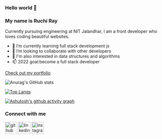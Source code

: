 ### Hello world 👋

<!--
**RuchiRay/RuchiRay** is a ✨ _special_ ✨ repository because its `README.md` (this file) appears on your GitHub profile.

Here are some ideas to get you started:

- 🔭 I’m currently working on ...
- 🌱 I’m currently learning ...
- 👯 I’m looking to collaborate on ...
- 🤔 I’m looking for help with ...
- 💬 Ask me about ...
- 📫 How to reach me: ...
- 😄 Pronouns: ...
- ⚡ Fun fact: ...
-->
### My name is Ruchi Ray
Currently pursuing engineering at NIT Jalandhar, I am a front developer who loves coding beautiful websites.

- 🌱 I’m currently learning full stack development js 
- 👯 I’m looking to collaborate with other developers 
- 🔭 I'm also interested in data structures and algorithms
- 📫 2022 goal:become a full stack developer

[Check out my portfolio](https://ruchiray.netlify.app/)

![Anurag's GitHub stats](https://github-readme-stats.vercel.app/api?username=RuchiRay&show_icons=true&theme=tokyonight)

[![Top Langs](https://github-readme-stats.vercel.app/api/top-langs/?username=RuchiRay&layout=compact)](https://github.com/anuraghazra/github-readme-stats)

[![Ashutosh's github activity graph](https://activity-graph.herokuapp.com/graph?username=RuchiRay&theme=react-dark)](https://github.com/ashutosh00710/github-readme-activity-graph)

### Connect with me

[<img src='https://cdn.jsdelivr.net/npm/simple-icons@3.0.1/icons/github.svg' alt='github' height='40'>](https://github.com/RuchiRay) 
[<img src='https://cdn.jsdelivr.net/npm/simple-icons@3.0.1/icons/linkedin.svg' alt='linkedin' height='40'>](https://www.linkedin.com/in/ruchi-ray-a3ab0b1ba//)
[<img src='https://cdn.jsdelivr.net/npm/simple-icons@3.0.1/icons/instagram.svg' alt='instagram' height='40'>](https://www.instagram.com/ruchiray5264//)  




